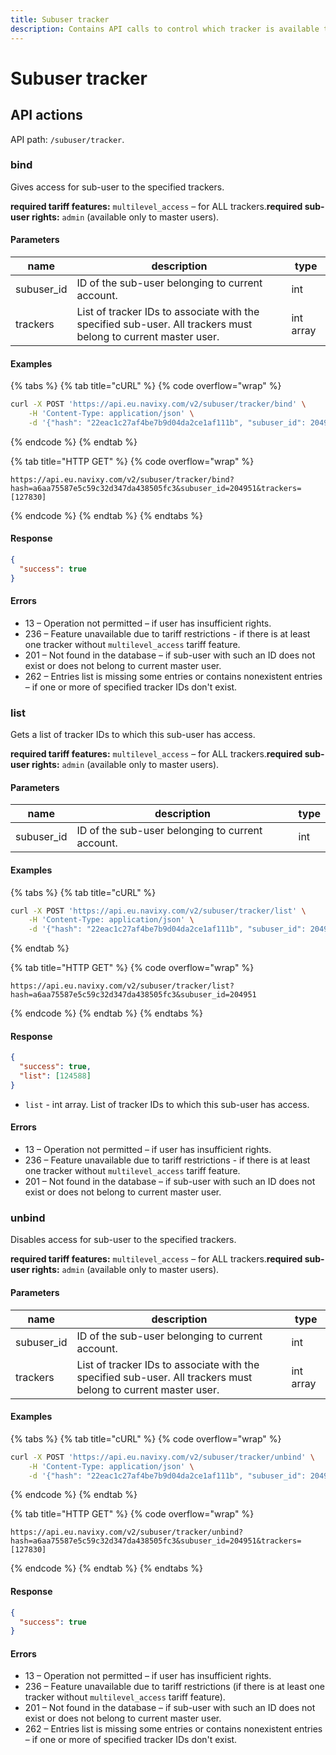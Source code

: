 ```yaml
---
title: Subuser tracker
description: Contains API calls to control which tracker is available to which sub-user.
---
```


# Subuser tracker

## API actions

API path: `/subuser/tracker`.

### bind

Gives access for sub-user to the specified trackers.

**required tariff features:** `multilevel_access` – for ALL trackers.**required sub-user rights:** `admin` (available only to master users).

#### Parameters

| name        | description                                                                                                    | type      |
| ----------- | -------------------------------------------------------------------------------------------------------------- | --------- |
| subuser\_id | ID of the sub-user belonging to current account.                                                               | int       |
| trackers    | List of tracker IDs to associate with the specified sub-user. All trackers must belong to current master user. | int array |

#### Examples

{% tabs %}
{% tab title="cURL" %}
{% code overflow="wrap" %}
```sh
curl -X POST 'https://api.eu.navixy.com/v2/subuser/tracker/bind' \
    -H 'Content-Type: application/json' \
    -d '{"hash": "22eac1c27af4be7b9d04da2ce1af111b", "subuser_id": 204951, "trackers": [127830]}'
```
{% endcode %}
{% endtab %}

{% tab title="HTTP GET" %}
{% code overflow="wrap" %}
```http
https://api.eu.navixy.com/v2/subuser/tracker/bind?hash=a6aa75587e5c59c32d347da438505fc3&subuser_id=204951&trackers=[127830]
```
{% endcode %}
{% endtab %}
{% endtabs %}

#### Response

```json
{
  "success": true
}
```

#### Errors

* 13 – Operation not permitted – if user has insufficient rights.
* 236 – Feature unavailable due to tariff restrictions - if there is at least one tracker without `multilevel_access` tariff feature.
* 201 – Not found in the database – if sub-user with such an ID does not exist or does not belong to current master user.
* 262 – Entries list is missing some entries or contains nonexistent entries – if one or more of specified tracker IDs don't exist.

### list

Gets a list of tracker IDs to which this sub-user has access.

**required tariff features:** `multilevel_access` – for ALL trackers.**required sub-user rights:** `admin` (available only to master users).

#### Parameters

| name        | description                                      | type |
| ----------- | ------------------------------------------------ | ---- |
| subuser\_id | ID of the sub-user belonging to current account. | int  |

#### Examples

{% tabs %}
{% tab title="cURL" %}
```sh
curl -X POST 'https://api.eu.navixy.com/v2/subuser/tracker/list' \
    -H 'Content-Type: application/json' \
    -d '{"hash": "22eac1c27af4be7b9d04da2ce1af111b", "subuser_id": 204951}'
```
{% endtab %}

{% tab title="HTTP GET" %}
{% code overflow="wrap" %}
```http
https://api.eu.navixy.com/v2/subuser/tracker/list?hash=a6aa75587e5c59c32d347da438505fc3&subuser_id=204951
```
{% endcode %}
{% endtab %}
{% endtabs %}

#### Response

```json
{
  "success": true,
  "list": [124588]
}
```

* `list` - int array. List of tracker IDs to which this sub-user has access.

#### Errors

* 13 – Operation not permitted – if user has insufficient rights.
* 236 – Feature unavailable due to tariff restrictions - if there is at least one tracker without `multilevel_access` tariff feature.
* 201 – Not found in the database – if sub-user with such an ID does not exist or does not belong to current master user.

### unbind

Disables access for sub-user to the specified trackers.

**required tariff features:** `multilevel_access` – for ALL trackers.**required sub-user rights:** `admin` (available only to master users).

#### Parameters

| name        | description                                                                                                    | type      |
| ----------- | -------------------------------------------------------------------------------------------------------------- | --------- |
| subuser\_id | ID of the sub-user belonging to current account.                                                               | int       |
| trackers    | List of tracker IDs to associate with the specified sub-user. All trackers must belong to current master user. | int array |

#### Examples

{% tabs %}
{% tab title="cURL" %}
{% code overflow="wrap" %}
```sh
curl -X POST 'https://api.eu.navixy.com/v2/subuser/tracker/unbind' \
    -H 'Content-Type: application/json' \
    -d '{"hash": "22eac1c27af4be7b9d04da2ce1af111b", "subuser_id": 204951, "trackers": [127830]}'
```
{% endcode %}
{% endtab %}

{% tab title="HTTP GET" %}
{% code overflow="wrap" %}
```http
https://api.eu.navixy.com/v2/subuser/tracker/unbind?hash=a6aa75587e5c59c32d347da438505fc3&subuser_id=204951&trackers=[127830]
```
{% endcode %}
{% endtab %}
{% endtabs %}

#### Response

```json
{
  "success": true
}
```

#### Errors

* 13 – Operation not permitted – if user has insufficient rights.
* 236 – Feature unavailable due to tariff restrictions (if there is at least one tracker without `multilevel_access` tariff feature).
* 201 – Not found in the database – if sub-user with such an ID does not exist or does not belong to current master user.
* 262 – Entries list is missing some entries or contains nonexistent entries – if one or more of specified tracker IDs don't exist.
